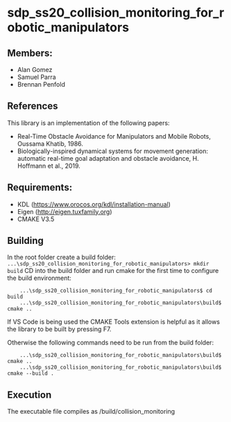 # sdp_ss20_collision_monitoring_for_robotic_manipulators
## Members:
- Alan Gomez
- Samuel Parra
- Brennan Penfold

## References
This library is an implementation of the following papers:

* Real-Time Obstacle Avoidance for Manipulators and Mobile Robots, Oussama Khatib, 1986.
* Biologically-inspired dynamical systems for movement generation: automatic real-time goal adaptation and obstacle avoidance, H. Hoffmann et al., 2019.


## Requirements:
- KDL (https://www.orocos.org/kdl/installation-manual)
- Eigen (http://eigen.tuxfamily.org)
- CMAKE V3.5


## Building
In the root folder create a build folder:
``` ...\sdp_ss20_collision_monitoring_for_robotic_manipulators> mkdir build```
CD into the build folder and run cmake for the first time to configure the build environment:
```
    ...\sdp_ss20_collision_monitoring_for_robotic_manipulators$ cd build
    ...\sdp_ss20_collision_monitoring_for_robotic_manipulators\build$ cmake ..
```
If VS Code is being used the CMAKE Tools extension is helpful as it allows the library to be
built by pressing F7.

Otherwise the following commands need to be run from the build folder:
```
    ...\sdp_ss20_collision_monitoring_for_robotic_manipulators\build$ cmake ..
    ...\sdp_ss20_collision_monitoring_for_robotic_manipulators\build$ cmake --build .
```

## Execution
The executable file compiles as /build/collision_monitoring
